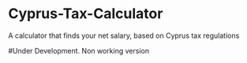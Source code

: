 # Cyprus-Tax-Calculator
A calculator that finds your net salary, based on Cyprus tax regulations

#Under Development. Non working version
